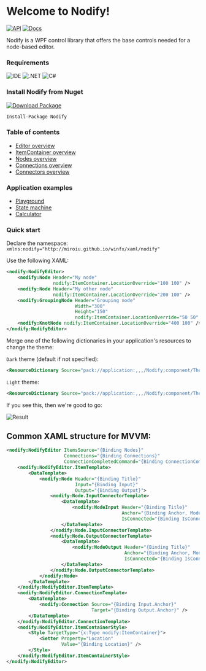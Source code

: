 # Welcome to Nodify!
[![API](https://img.shields.io/static/v1?label=%20&message=API%20Reference&color=yellow&style=for-the-badge)](https://miroiu.github.io/nodify/docs/api/Alignment)
[![Docs](https://img.shields.io/static/v1?label=%20&message=Docs&color=yellow&style=for-the-badge)](https://miroiu.github.io/nodify/docs/)

Nodify is a WPF control library that offers the base controls needed for a node-based editor.

### Requirements
![IDE](https://img.shields.io/static/v1?label=%20&message=VS%202019&color=informational&style=for-the-badge&logo=visual-studio)
![.NET](https://img.shields.io/static/v1?label=%20&message=Core%203.1&color=5C2D91&style=for-the-badge&logo=.net)
![C#](https://img.shields.io/static/v1?label=%20&message=8.0&color=239120&style=for-the-badge&logo=c-sharp)

### Install Nodify from Nuget
[![Download Package](https://img.shields.io/nuget/v/Nodify?label=Download&logo=nuget&style=for-the-badge)](https://www.nuget.org/packages/Nodify/)

```xml
Install-Package Nodify
```

### Table of contents
- [Editor overview](Editor-Overview)
- [ItemContainer overview](ItemContainer-Overview)
- [Nodes overview](Nodes-Overview)
- [Connections overview](Connections-Overview)
- [Connectors overview](Connectors-Overview)

### Application examples
- [Playground](https://github.com/miroiu/nodify/tree/master/Examples/Nodify.Playground)
- [State machine](https://github.com/miroiu/nodify/tree/master/Examples/Nodify.StateMachine)
- [Calculator](https://github.com/miroiu/nodify/tree/master/Examples/Nodify.Calculator)

### Quick start
Declare the namespace: ```xmlns:nodify="http://miroiu.github.io/winfx/xaml/nodify"```

Use the following XAML:
```xml
<nodify:NodifyEditor>
    <nodify:Node Header="My node"
                 nodify:ItemContainer.LocationOverride="100 100" />
    <nodify:Node Header="My other node"
                 nodify:ItemContainer.LocationOverride="200 100" />
    <nodify:GroupingNode Header="Grouping node"
                         Width="300"
                         Height="150"
                         nodify:ItemContainer.LocationOverride="50 50" />
    <nodify:KnotNode nodify:ItemContainer.LocationOverride="400 100" />
</nodify:NodifyEditor>
```

Merge one of the following dictionaries in your application's resources to change the theme:

```Dark``` theme (default if not specified):
```xml
<ResourceDictionary Source="pack://application:,,,/Nodify;component/Themes/Dark.xaml" />
```
```Light``` theme:
```xml
<ResourceDictionary Source="pack://application:,,,/Nodify;component/Themes/Light.xaml" />
```

If you see this, then we're good to go:

![Result](https://i.imgur.com/SAbOxhY.png)

## Common XAML structure for MVVM:
```xml
<nodify:NodifyEditor ItemsSource="{Binding Nodes}"
                     Connections="{Binding Connections}"
                     ConnectionCompletedCommand="{Binding ConnectionCompletedCommand}">
    <nodify:NodifyEditor.ItemTemplate>
        <DataTemplate>
            <nodify:Node Header="{Binding Title}"
                         Input="{Binding Input}"
                         Output="{Binding Output}">
                <nodify:Node.InputConnectorTemplate>
                    <DataTemplate>
                        <nodify:NodeInput Header="{Binding Title}"
                                          Anchor="{Binding Anchor, Mode=OneWayToSource}"
                                          IsConnected="{Binding IsConnected}" />
                    </DataTemplate>
                </nodify:Node.InputConnectorTemplate>
                <nodify:Node.OutputConnectorTemplate>
                    <DataTemplate>
                        <nodify:NodeOutput Header="{Binding Title}"
                                           Anchor="{Binding Anchor, Mode=OneWayToSource}"
                                           IsConnected="{Binding IsConnected}" />
                    </DataTemplate>
                </nodify:Node.OutputConnectorTemplate>
            </nodify:Node>
        </DataTemplate>
    </nodify:NodifyEditor.ItemTemplate>
    <nodify:NodifyEditor.ConnectionTemplate>
        <DataTemplate>
            <nodify:Connection Source="{Binding Input.Anchor}"
                               Target="{Binding Output.Anchor}" />
        </DataTemplate>
    </nodify:NodifyEditor.ConnectionTemplate>
    <nodify:NodifyEditor.ItemContainerStyle>
        <Style TargetType="{x:Type nodify:ItemContainer}">
            <Setter Property="Location"
                    Value="{Binding Location}" />
        </Style>
    </nodify:NodifyEditor.ItemContainerStyle>
</nodify:NodifyEditor>
```

